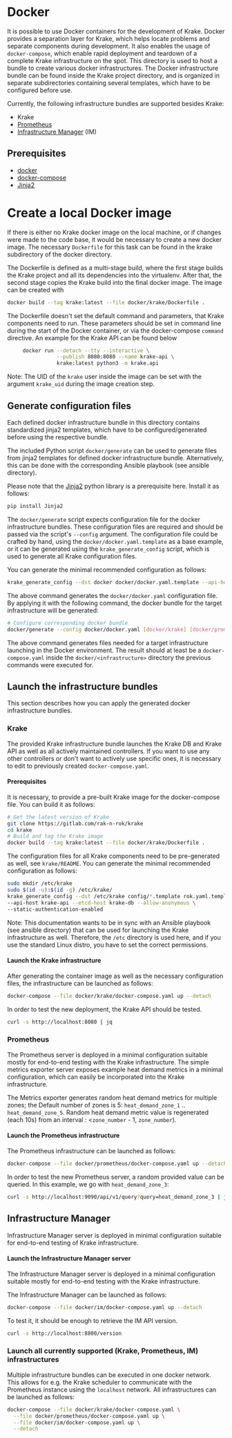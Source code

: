 # Docker

It is possible to use Docker containers for the development of Krake. Docker provides
a separation layer for Krake, which helps locate problems and separate components during development.
It also enables the usage of `docker-compose`, which enable rapid deployment and teardown
of a complete Krake infrastructure on the spot.
This directory is used to host a bundle to create various docker infrastructures.
The Docker infrastructure bundle can be found inside the Krake project directory, and is organized in separate
subdirectories containing several templates, which have to be configured before use.

Currently, the following infrastructure bundles are supported besides Krake:

- Krake
- [Prometheus](https://prometheus.io/)
- [Infrastructure Manager](https://github.com/grycap/im) (IM)

## Prerequisites

- [docker](https://www.docker.com/)
- [docker-compose](https://docs.docker.com/compose/)
- [Jinja2](https://pypi.org/project/Jinja2/)

Create a local Docker image
===========================

If there is either no Krake docker image on the local machine, or if changes were made to the code base,
it would be necessary to create a new docker image.
The necessary `Dockerfile` for this task can be found in the krake subdirectory of the docker directory.

The Dockerfile is defined as a multi-stage build, where the first stage builds the Krake project
and all its dependencies into the virtualenv. After that, the second stage copies the Krake build
into the final docker image.
The image can be created with

```bash
docker build --tag krake:latest --file docker/krake/Dockerfile .
```

The Dockerfile doesn't set the default command and parameters, that Krake components need to run.
These parameters should be set in command line during the start of the Docker container,
or via the docker-compose ``command`` directive.
An example for the Krake API can be found below

```bash
     docker run --detach --tty --interactive \
                --publish 8080:8080 --name krake-api \
                krake:latest python3 -m krake.api
```

Note: The UID of the `krake` user inside the image can be set with the argument `krake_uid` during the image creation step.

## Generate configuration files

Each defined docker infrastructure bundle in this directory contains standardized jinja2
templates, which have to be configured/generated before using the respective bundle.

The included Python script `docker/generate` can be used to generate files from jinja2 templates
for defined docker infrastructure bundle. Alternatively, this can be done with the
corresponding Ansible playbook (see ansible directory).

Please note that the [Jinja2](https://pypi.org/project/Jinja2/) python library
is a prerequisite here. Install it as follows:
```bash
pip install Jinja2
```

The `docker/generate` script expects configuration file for the docker infrastructure
bundles. These configuration files are required and should be passed via the script's
``--config`` argument. The configuration file could be crafted by hand,
using the `docker/docker.yaml.template` as a base example, or it can be generated
using the `krake_generate_config` script, which is used to generate all Krake
configuration files.

You can generate the minimal recommended configuration as follows:

```bash
krake_generate_config --dst docker docker/docker.yaml.template --api-host krake-api --etcd-host krake-db
```

The above command generates the `docker/docker.yaml` configuration file.
By applying it with the following command, the docker bundle for the target infrastructure will be generated:

```bash
# Configure corresponding docker bundle
docker/generate --config docker/docker.yaml [docker/krake] [docker/prometheus] [docker/im]
```

The above command generates files needed for a target infrastructure launching
in the Docker environment. The result should at least be a `docker-compose.yaml` inside the
`docker/<infrastructure>` directory the previous commands were executed for.


## Launch the infrastructure bundles

This section describes how you can apply the generated docker infrastructure bundles.

### Krake

The provided Krake infrastructure bundle launches the Krake DB and Krake API as well as all actively
maintained controllers. If you want to use any other controllers or don't want to actively use specific ones,
it is necessary to edit to previously created `docker-compose.yaml`.

#### Prerequisites

It is necessary, to provide a pre-built Krake image for the docker-compose file. You can build it as follows:

```bash
# Get the latest version of Krake
git clone https://gitlab.com/rak-n-rok/krake
cd krake
# Build and tag the Krake image
docker build --tag krake:latest --file docker/krake/Dockerfile .
```

The configuration files for all Krake components need to be pre-generated as well, see `krake/README`.
You can generate the minimal recommended configuration as follows:

```bash
sudo mkdir /etc/krake
sudo $(id -u):$(id -g) /etc/krake/
krake_generate_config --dst /etc/krake config/*.template rok.yaml.template \
--api-host krake-api --etcd-host krake-db --allow-anonymous \
--static-authentication-enabled
```

Note: This documentation wants to be in sync with an Ansible playbook (see ansible directory) that
can be used for launching the Krake infrastructure as well. Therefore, the `/etc` directory is
used here, and if you use the standard Linux distro, you have to set the correct permissions.

#### Launch the Krake infrastructure

After generating the container image as well as the necessary configuration files, the infrastructure
can be launched as follows:

```bash
docker-compose --file docker/krake/docker-compose.yaml up --detach
```

In order to test the new deployment, the Krake API should be tested.

```bash
curl -s http://localhost:8080 | jq
```


### Prometheus

The Prometheus server is deployed in a minimal configuration suitable mostly for end-to-end testing
with the Krake infrastructure. The simple metrics exporter server exposes example heat demand metrics
in a minimal configuration, which can easily be incorporated into the Krake infrastructure.

The Metrics exporter generates random heat demand metrics for multiple zones;
the Default number of zones is 5: `heat_demand_zone_1` .. `heat_demand_zone_5`.
Random heat demand metric value is regenerated (each 10s) from an interval : <`zone_number` - 1, `zone_number`).

#### Launch the Prometheus infrastructure

The Prometheus infrastructure can be launched as follows:

```bash
docker-compose --file docker/prometheus/docker-compose.yaml up --detach
```

In order to test the new Prometheus server, a random provided value can be
queried. In this example, we go with `heat_demand_zone_3`:

```bash
curl -s http://localhost:9090/api/v1/query?query=heat_demand_zone_3 | jq
```


## Infrastructure Manager

Infrastructure Manager server is deployed in minimal configuration suitable for end-to-end
testing of Krake infrastructure.

#### Launch the Infrastructure Manager server

The Infrastructure Manager server is deployed in a minimal configuration suitable mostly for
end-to-end testing with the Krake infrastructure.

The Infrastructure Manager can be launched as follows:

```bash
docker-compose --file docker/im/docker-compose.yaml up --detach
```

To test it, it should be enough to retrieve the IM API version.

```bash
curl -s http://localhost:8800/version
```


### Launch all currently supported (Krake, Prometheus, IM) infrastructures

Multiple infrastructure bundles can be executed in one docker network.
This allows for e.g. the Krake scheduler to communicate with the Prometheus
instance using the `localhost` network.
All infrastructures can be launched as follows:

```bash
docker-compose --file docker/krake/docker-compose.yaml \
  --file docker/prometheus/docker-compose.yaml up \
  --file docker/im/docker-compose.yaml up \
  --detach
```
